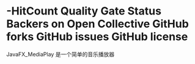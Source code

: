 # -HitCount   Quality Gate Status  Backers on Open Collective GitHub forks GitHub issues GitHub license

JavaFX_MediaPlay 是一个简单的音乐播放器 
